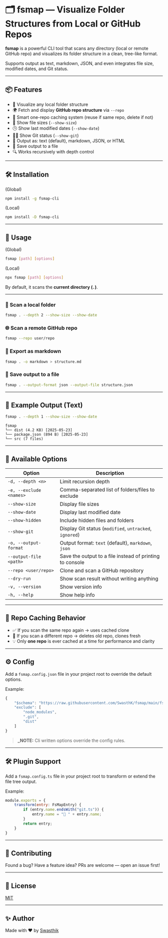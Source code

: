 # 🗂️ fsmap — Visualize Folder Structures from Local or GitHub Repos

**fsmap** is a powerful CLI tool that scans any directory (local or remote GitHub repo) and visualizes its folder structure in a clean, tree-like format.

Supports output as text, markdown, JSON, and even integrates file size, modified dates, and Git status.

---

## 📦 Features

- 📁 Visualize any local folder structure
- 🌍 Fetch and display **GitHub repo structure** via `--repo`
- 🧹 Smart one-repo caching system (reuse if same repo, delete if not)
- 💾 Show file sizes (`--show-size`)
- 🕒 Show last modified dates (`--show-date`)
- 🧑‍💻 Show Git status (`--show-git`)
- 📝 Output as: text (default), markdown, JSON, or HTML
- 📄 Save output to a file
- 🔍 Works recursively with depth control

---

## 🛠️ Installation 
(Global)

```bash
npm install -g fsmap-cli
```

(Local)
```bash
npm install -D fsmap-cli
```

---

## 🚀 Usage
(Global)
```bash
fsmap [path] [options]
```

(Local)
```bash
npx fsmap [path] [options]
```

By default, it scans the **current directory (`.`)**.

---

### 📁 Scan a local folder

```bash
fsmap . --depth 2 --show-size --show-date
```

### 🌐 Scan a remote GitHub repo

```bash
fsmap --repo user/repo
```

### 💾 Export as markdown

```bash
fsmap . -o markdown > structure.md
```

### 📝 Save output to a file

```bash
fsmap . --output-format json --output-file structure.json
```

---

## 📑 Example Output (Text)

```bash
fsmap . --depth 1 --show-size --show-date
```

```
fsmap
└── dist (4.2 KB) [2025-05-23]
└── package.json (894 B) [2025-05-23]
└── src (7 files)
```

---

## 🔧 Available Options

| Option                     | Description                                               |
|---------------------------|-----------------------------------------------------------|
| `-d, --depth <n>`         | Limit recursion depth                                     |
| `-e, --exclude <names>`   | Comma-separated list of folders/files to exclude          |
| `--show-size`             | Display file sizes                                        |
| `--show-date`             | Display last modified date                                |
| `--show-hidden`           | Include hidden files and folders                          |
| `--show-git`              | Display Git status (`modified`, `untracked`, `ignored`)   |
| `-o, --output-format`     | Output format: `text` (default), `markdown`, `json`       |
| `--output-file <path>`    | Save the output to a file instead of printing to console  |
| `--repo <user/repo>`      | Clone and scan a GitHub repository                        |
| `--dry-run`               | Show scan result without writing anything                 |
| `-v, --version`           | Show version info                                         |
| `-h, --help`              | Show help info                                            |

---

## 🧠 Repo Caching Behavior

- ✅ If you scan the same repo again → uses cached clone
- 🔁 If you scan a different repo → deletes old repo, clones fresh
- 💡 Only **one repo** is ever cached at a time for performance and clarity

---

## ⚙️ Config

Add a `fsmap.config.json` file in your project root to override the default options.

Example:

```js
{
    "$schema": "https://raw.githubusercontent.com/SwasthK/fsmap/main/fsmap.schema.config.json",
    "exclude": [
        "node_modules",
        ".git",
        "dist"
    ]
}
```
> **_NOTE:** Cli written options override the config rules.

---

## 🛠 Plugin Support

Add a `fsmap.config.ts` file in your project root to transform or extend the file tree output.

Example:

```js
module.exports = {
    transform(entry: FsMapEntry) {
        if (entry.name.endsWith("git.ts")) {
            entry.name = "🧪 " + entry.name;
        }
        return entry;
    }
}
```

---

## 🤝 Contributing

Found a bug? Have a feature idea? PRs are welcome — open an issue first!

---

## 📄 License

[MIT](./LICENSE)

---

## ✨ Author

Made with ❤️ by [Swasthik](https://swasthk.vercel.app)
